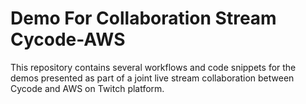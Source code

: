 # Demo For Collaboration Stream Cycode-AWS 

This repository contains several workflows and code snippets for the demos presented as part of a joint live stream collaboration between Cycode and AWS on Twitch platform.